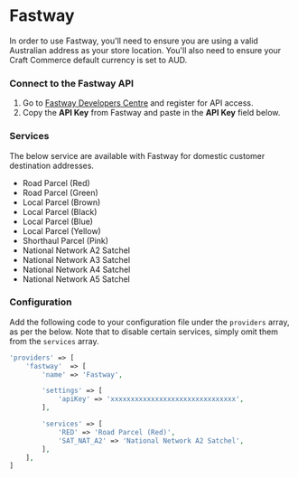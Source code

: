 # Fastway
In order to use Fastway, you'll need to ensure you are using a valid Australian address as your store location. You'll also need to ensure your Craft Commerce default currency is set to AUD.

### Connect to the Fastway API
1. Go to <a href="http://au.api.fastway.org/v2/docs/page/GetAPIKey.html" target="_blank">Fastway Developers Centre</a> and register for API access.
1. Copy the **API Key** from Fastway and paste in the **API Key** field below.

### Services
The below service are available with Fastway for domestic customer destination addresses.

- Road Parcel (Red)
- Road Parcel (Green)
- Local Parcel (Brown)
- Local Parcel (Black)
- Local Parcel (Blue)
- Local Parcel (Yellow)
- Shorthaul Parcel (Pink)
- National Network A2 Satchel
- National Network A3 Satchel
- National Network A4 Satchel
- National Network A5 Satchel

### Configuration
Add the following code to your configuration file under the `providers` array, as per the below. Note that to disable certain services, simply omit them from the `services` array.

```php
'providers' => [
    'fastway'  => [
        'name' => 'Fastway',

        'settings' => [
            'apiKey' => 'xxxxxxxxxxxxxxxxxxxxxxxxxxxxxxx',
        ],

        'services' => [
            'RED' => 'Road Parcel (Red)',
            'SAT_NAT_A2' => 'National Network A2 Satchel',
        ],
    ],
]
```